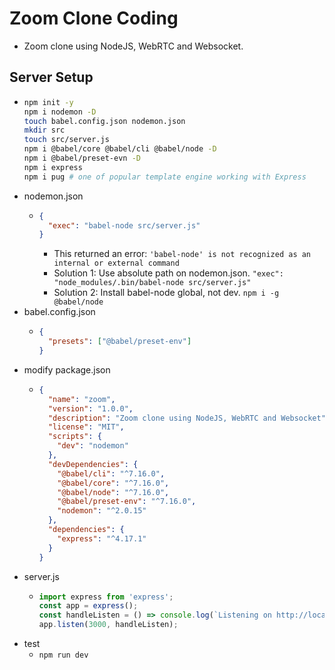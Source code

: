# Zoom Clone Coding

- Zoom clone using NodeJS, WebRTC and Websocket.

## Server Setup

- ```bash
  npm init -y
  npm i nodemon -D
  touch babel.config.json nodemon.json
  mkdir src
  touch src/server.js
  npm i @babel/core @babel/cli @babel/node -D
  npm i @babel/preset-evn -D
  npm i express
  npm i pug # one of popular template engine working with Express
  ```
- nodemon.json
  - ```json
    {
      "exec": "babel-node src/server.js"
    }
    ```
    - This returned an error: `'babel-node' is not recognized as an internal or external command`
    - Solution 1: Use absolute path on nodemon.json. `"exec": "node_modules/.bin/babel-node src/server.js"`
    - Solution 2: Install babel-node global, not dev. `npm i -g @babel/node`
- babel.config.json
  - ```json
    {
      "presets": ["@babel/preset-env"]
    }
    ```
- modify package.json
  - ```json
    {
      "name": "zoom",
      "version": "1.0.0",
      "description": "Zoom clone using NodeJS, WebRTC and Websocket",
      "license": "MIT",
      "scripts": {
        "dev": "nodemon"
      },
      "devDependencies": {
        "@babel/cli": "^7.16.0",
        "@babel/core": "^7.16.0",
        "@babel/node": "^7.16.0",
        "@babel/preset-env": "^7.16.0",
        "nodemon": "^2.0.15"
      },
      "dependencies": {
        "express": "^4.17.1"
      }
    }
    ```
- server.js
  - ```js
    import express from 'express';
    const app = express();
    const handleListen = () => console.log(`Listening on http://localhost:3000`);
    app.listen(3000, handleListen);
    ```
- test
  - `npm run dev`